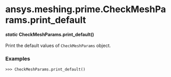 # ansys.meshing.prime.CheckMeshParams.print_default

<a id="ansys.meshing.prime.CheckMeshParams.print_default"></a>

#### *static* CheckMeshParams.print_default()

Print the default values of `CheckMeshParams` object.

### Examples

```pycon
>>> CheckMeshParams.print_default()
```

<!-- !! processed by numpydoc !! -->
